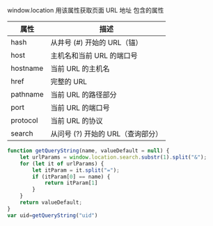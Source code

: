 window.location
用该属性获取页面 URL 地址
包含的属性 

| 属性     | 描述                              |
| -------- | --------------------------------- |
| hash     | 从井号 (#) 开始的 URL（锚）       |
| host     | 主机名和当前 URL 的端口号         |
| hostname | 当前 URL 的主机名                 |
| href     | 完整的 URL                        |
| pathname | 当前 URL 的路径部分               |
| port     | 当前 URL 的端口号                 |
| protocol | 当前 URL 的协议                   |
| search   | 从问号 (?) 开始的 URL（查询部分） |

```js
function getQueryString(name, valueDefault = null) {
    let urlParams = window.location.search.substr(1).split("&");
    for (let it of urlParams) {
        let itParam = it.split("=");
        if (itParam[0] == name) {
            return itParam[1]
        }
    }
    return valueDefault;
}
var uid=getQueryString("uid")
```



